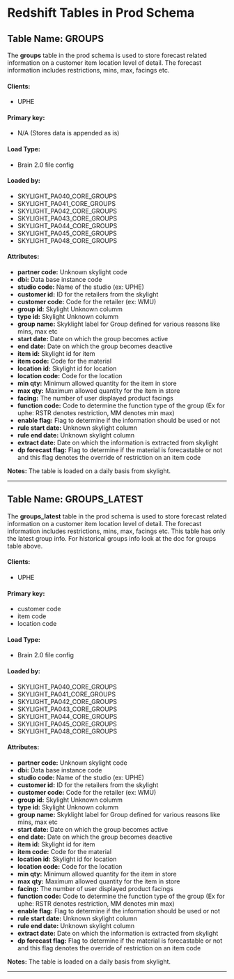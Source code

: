 # Redshift Tables in Prod Schema

## Table Name: GROUPS
The **groups** table in the prod schema is used to store forecast related information on a customer item location level of detail. The forecast information includes restrictions, mins, max, facings etc. 

#### Clients:
- UPHE

#### Primary key:
- N/A (Stores data is appended as is)

#### Load Type:
- Brain 2.0 file config

#### Loaded by:
- SKYLIGHT_PA040_CORE_GROUPS
- SKYLIGHT_PA041_CORE_GROUPS
- SKYLIGHT_PA042_CORE_GROUPS
- SKYLIGHT_PA043_CORE_GROUPS
- SKYLIGHT_PA044_CORE_GROUPS
- SKYLIGHT_PA045_CORE_GROUPS
- SKYLIGHT_PA048_CORE_GROUPS

#### Attributes:
- **partner code:** Unknown skylight code
- **dbi:** Data base instance code
- **studio code:** Name of the studio (ex: UPHE)
- **customer id:** ID for the retailers from the skylight
- **customer code:** Code for the retailer (ex: WMU)
- **group id:** Skylight Unknown columm
- **type id:** Skylight Unknown columm
- **group name:** Skyklight label for Group defined for various reasons like mins, max etc
- **start date:** Date on which the group becomes active
- **end date:** Date on which the group becomes deactive
- **item id:** Skylight id for item
- **item code:** Code for the material
- **location id:** Skylight id for location
- **location code:** Code for the location
- **min qty:** Minimum allowed quantity for the item in store
- **max qty:** Maximum allowed quantity for the item in store
- **facing:** The number of user displayed product facings
- **function code:** Code to determine the function type of the group (Ex for uphe: RSTR denotes restriction, MM denotes min max)
- **enable flag:** Flag to determine if the information should be used or not
- **rule start date:** Unknown skylight column
- **rule end date:** Unknown skylight column
- **extract date:** Date on which the information is extracted from skylight
- **dp forecast flag:** Flag to determine if the material is forecastable or not and this flag denotes the override of restriction on an item code

**Notes:** The table is loaded on a daily basis from skylight. 

---

## Table Name: GROUPS_LATEST
The **groups_latest** table in the prod schema is used to store forecast related information on a customer item location level of detail. The forecast information includes restrictions, mins, max, facings etc. This table has only the latest group info. For historical groups info look at the doc for groups table above.

#### Clients:
- UPHE

#### Primary key:
- customer code
- item code
- location code

#### Load Type:
- Brain 2.0 file config

#### Loaded by:
- SKYLIGHT_PA040_CORE_GROUPS
- SKYLIGHT_PA041_CORE_GROUPS
- SKYLIGHT_PA042_CORE_GROUPS
- SKYLIGHT_PA043_CORE_GROUPS
- SKYLIGHT_PA044_CORE_GROUPS
- SKYLIGHT_PA045_CORE_GROUPS
- SKYLIGHT_PA048_CORE_GROUPS

#### Attributes:
- **partner code:** Unknown skylight code
- **dbi:** Data base instance code
- **studio code:** Name of the studio (ex: UPHE)
- **customer id:** ID for the retailers from the skylight
- **customer code:** Code for the retailer (ex: WMU)
- **group id:** Skylight Unknown columm
- **type id:** Skylight Unknown columm
- **group name:** Skyklight label for Group defined for various reasons like mins, max etc
- **start date:** Date on which the group becomes active
- **end date:** Date on which the group becomes deactive
- **item id:** Skylight id for item
- **item code:** Code for the material
- **location id:** Skylight id for location
- **location code:** Code for the location
- **min qty:** Minimum allowed quantity for the item in store
- **max qty:** Maximum allowed quantity for the item in store
- **facing:** The number of user displayed product facings
- **function code:** Code to determine the function type of the group (Ex for uphe: RSTR denotes restriction, MM denotes min max)
- **enable flag:** Flag to determine if the information should be used or not
- **rule start date:** Unknown skylight column
- **rule end date:** Unknown skylight column
- **extract date:** Date on which the information is extracted from skylight
- **dp forecast flag:** Flag to determine if the material is forecastable or not and this flag denotes the override of restriction on an item code

**Notes:** The table is loaded on a daily basis from skylight. 

---

